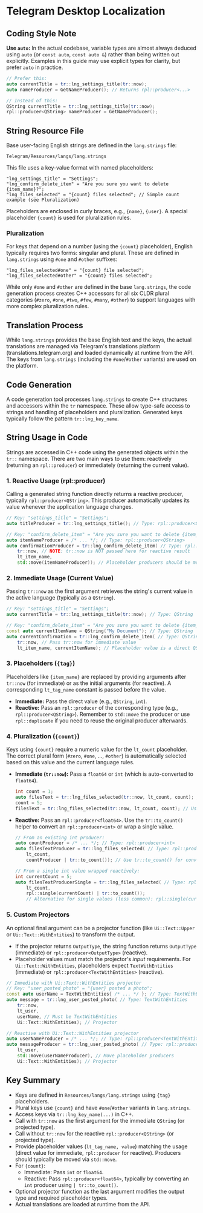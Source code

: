 # Telegram Desktop Localization

## Coding Style Note

**Use `auto`:** In the actual codebase, variable types are almost always deduced using `auto` (or `const auto`, `const auto &`) rather than being written out explicitly. Examples in this guide may use explicit types for clarity, but prefer `auto` in practice.

```cpp
// Prefer this:
auto currentTitle = tr::lng_settings_title(tr::now);
auto nameProducer = GetNameProducer(); // Returns rpl::producer<...>

// Instead of this:
QString currentTitle = tr::lng_settings_title(tr::now);
rpl::producer<QString> nameProducer = GetNameProducer();
```

## String Resource File

Base user-facing English strings are defined in the `lang.strings` file:

`Telegram/Resources/langs/lang.strings`

This file uses a key-value format with named placeholders:

```
"lng_settings_title" = "Settings";
"lng_confirm_delete_item" = "Are you sure you want to delete {item_name}?";
"lng_files_selected" = "{count} files selected"; // Simple count example (see Pluralization)
```

Placeholders are enclosed in curly braces, e.g., `{name}`, `{user}`. A special placeholder `{count}` is used for pluralization rules.

### Pluralization

For keys that depend on a number (using the `{count}` placeholder), English typically requires two forms: singular and plural. These are defined in `lang.strings` using `#one` and `#other` suffixes:

```
"lng_files_selected#one" = "{count} file selected";
"lng_files_selected#other" = "{count} files selected";
```

While only `#one` and `#other` are defined in the base `lang.strings`, the code generation process creates C++ accessors for all six CLDR plural categories (`#zero`, `#one`, `#two`, `#few`, `#many`, `#other`) to support languages with more complex pluralization rules.

## Translation Process

While `lang.strings` provides the base English text and the keys, the actual translations are managed via Telegram's translations platform (translations.telegram.org) and loaded dynamically at runtime from the API. The keys from `lang.strings` (including the `#one`/`#other` variants) are used on the platform.

## Code Generation

A code generation tool processes `lang.strings` to create C++ structures and accessors within the `tr` namespace. These allow type-safe access to strings and handling of placeholders and pluralization. Generated keys typically follow the pattern `tr::lng_key_name`.

## String Usage in Code

Strings are accessed in C++ code using the generated objects within the `tr::` namespace. There are two main ways to use them: reactively (returning an `rpl::producer`) or immediately (returning the current value).

### 1. Reactive Usage (rpl::producer)

Calling a generated string function directly returns a reactive producer, typically `rpl::producer<QString>`. This producer automatically updates its value whenever the application language changes.

```cpp
// Key: "settings_title" = "Settings";
auto titleProducer = tr::lng_settings_title(); // Type: rpl::producer<QString>

// Key: "confirm_delete_item" = "Are you sure you want to delete {item_name}?";
auto itemNameProducer = /* ... */; // Type: rpl::producer<QString>
auto confirmationProducer = tr::lng_confirm_delete_item( // Type: rpl::producer<QString>
    tr::now, // NOTE: tr::now is NOT passed here for reactive result
    lt_item_name,
    std::move(itemNameProducer)); // Placeholder producers should be moved
```

### 2. Immediate Usage (Current Value)

Passing `tr::now` as the first argument retrieves the string's current value in the active language (typically as a `QString`).

```cpp
// Key: "settings_title" = "Settings";
auto currentTitle = tr::lng_settings_title(tr::now); // Type: QString

// Key: "confirm_delete_item" = "Are you sure you want to delete {item_name}?";
const auto currentItemName = QString("My Document"); // Type: QString
auto currentConfirmation = tr::lng_confirm_delete_item( // Type: QString
    tr::now, // Pass tr::now for immediate value
    lt_item_name, currentItemName); // Placeholder value is a direct QString (or convertible)
```

### 3. Placeholders (`{tag}`)

Placeholders like `{item_name}` are replaced by providing arguments after `tr::now` (for immediate) or as the initial arguments (for reactive). A corresponding `lt_tag_name` constant is passed before the value.

*   **Immediate:** Pass the direct value (e.g., `QString`, `int`).
*   **Reactive:** Pass an `rpl::producer` of the corresponding type (e.g., `rpl::producer<QString>`). Remember to `std::move` the producer or use `rpl::duplicate` if you need to reuse the original producer afterwards.

### 4. Pluralization (`{count}`)

Keys using `{count}` require a numeric value for the `lt_count` placeholder. The correct plural form (`#zero`, `#one`, ..., `#other`) is automatically selected based on this value and the current language rules.

*   **Immediate (`tr::now`):** Pass a `float64` or `int` (which is auto-converted to `float64`).
    ```cpp
    int count = 1;
    auto filesText = tr::lng_files_selected(tr::now, lt_count, count); // Type: QString
    count = 5;
    filesText = tr::lng_files_selected(tr::now, lt_count, count); // Uses "files_selected#other"
    ```

*   **Reactive:** Pass an `rpl::producer<float64>`. Use the `tr::to_count()` helper to convert an `rpl::producer<int>` or wrap a single value.
    ```cpp
    // From an existing int producer:
    auto countProducer = /* ... */; // Type: rpl::producer<int>
    auto filesTextProducer = tr::lng_files_selected( // Type: rpl::producer<QString>
        lt_count,
        countProducer | tr::to_count()); // Use tr::to_count() for conversion

    // From a single int value wrapped reactively:
    int currentCount = 5;
    auto filesTextProducerSingle = tr::lng_files_selected( // Type: rpl::producer<QString>
        lt_count,
        rpl::single(currentCount) | tr::to_count());
        // Alternative for single values (less common): rpl::single(currentCount * 1.)
    ```

### 5. Custom Projectors

An optional final argument can be a projector function (like `Ui::Text::Upper` or `Ui::Text::WithEntities`) to transform the output.

*   If the projector returns `OutputType`, the string function returns `OutputType` (immediate) or `rpl::producer<OutputType>` (reactive).
*   Placeholder values must match the projector's *input* requirements. For `Ui::Text::WithEntities`, placeholders expect `TextWithEntities` (immediate) or `rpl::producer<TextWithEntities>` (reactive).

```cpp
// Immediate with Ui::Text::WithEntities projector
// Key: "user_posted_photo" = "{user} posted a photo";
const auto userName = TextWithEntities{ /* ... */ }; // Type: TextWithEntities
auto message = tr::lng_user_posted_photo( // Type: TextWithEntities
    tr::now,
    lt_user,
    userName, // Must be TextWithEntities
    Ui::Text::WithEntities); // Projector

// Reactive with Ui::Text::WithEntities projector
auto userNameProducer = /* ... */; // Type: rpl::producer<TextWithEntities>
auto messageProducer = tr::lng_user_posted_photo( // Type: rpl::producer<TextWithEntities>
    lt_user,
    std::move(userNameProducer), // Move placeholder producers
    Ui::Text::WithEntities); // Projector
```

## Key Summary

*   Keys are defined in `Resources/langs/lang.strings` using `{tag}` placeholders.
*   Plural keys use `{count}` and have `#one`/`#other` variants in `lang.strings`.
*   Access keys via `tr::lng_key_name(...)` in C++.
*   Call with `tr::now` as the first argument for the immediate `QString` (or projected type).
*   Call without `tr::now` for the reactive `rpl::producer<QString>` (or projected type).
*   Provide placeholder values (`lt_tag_name, value`) matching the usage (direct value for immediate, `rpl::producer` for reactive). Producers should typically be moved via `std::move`.
*   For `{count}`:
    *   Immediate: Pass `int` or `float64`.
    *   Reactive: Pass `rpl::producer<float64>`, typically by converting an `int` producer using `| tr::to_count()`.
*   Optional projector function as the last argument modifies the output type and required placeholder types.
*   Actual translations are loaded at runtime from the API.